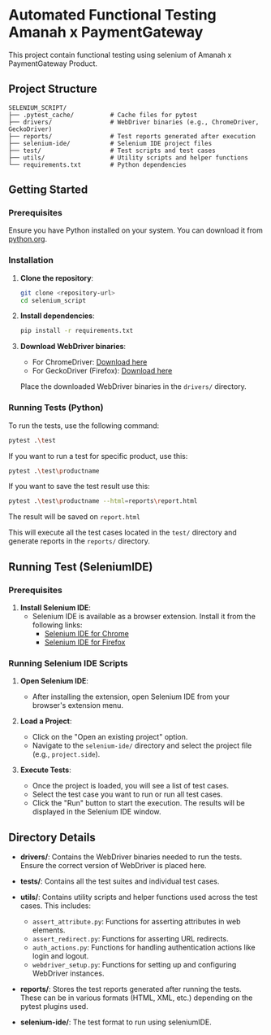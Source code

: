 # Automated Functional Testing Amanah x PaymentGateway

This project contain functional testing using selenium of Amanah x PaymentGateway Product. 

## Project Structure

```plaintext
SELENIUM_SCRIPT/
├── .pytest_cache/          # Cache files for pytest
├── drivers/                # WebDriver binaries (e.g., ChromeDriver, GeckoDriver)
├── reports/                # Test reports generated after execution
├── selenium-ide/           # Selenium IDE project files
├── test/                   # Test scripts and test cases
├── utils/                  # Utility scripts and helper functions
└── requirements.txt        # Python dependencies
```

## Getting Started

### Prerequisites

Ensure you have Python installed on your system. You can download it from [python.org](https://www.python.org/downloads/).

### Installation

1. **Clone the repository**:

   ```bash
   git clone <repository-url>
   cd selenium_script
   ```

2. **Install dependencies**:

   ```bash
   pip install -r requirements.txt
   ```

3. **Download WebDriver binaries**:

   - For ChromeDriver: [Download here](https://sites.google.com/a/chromium.org/chromedriver/downloads)
   - For GeckoDriver (Firefox): [Download here](https://github.com/mozilla/geckodriver/releases)

   Place the downloaded WebDriver binaries in the `drivers/` directory.

### Running Tests (Python)

To run the tests, use the following command:

```bash
pytest .\test
```

If you want to run a test for specific product, use this:

```bash
pytest .\test\productname
```

If you want to save the test result use this:

```bash
pytest .\test\productname --html=reports\report.html
```

The result will be saved on `report.html`


This will execute all the test cases located in the `test/` directory and generate reports in the `reports/` directory.

## Running Test (SeleniumIDE)

### Prerequisites

1. **Install Selenium IDE**:
   - Selenium IDE is available as a browser extension. Install it from the following links:
     - [Selenium IDE for Chrome](https://chrome.google.com/webstore/detail/selenium-ide/mooikfkahbdckldjjndioackbalphokd)
     - [Selenium IDE for Firefox](https://addons.mozilla.org/en-US/firefox/addon/selenium-ide/)

### Running Selenium IDE Scripts

1. **Open Selenium IDE**:
   - After installing the extension, open Selenium IDE from your browser's extension menu.

2. **Load a Project**:
   - Click on the "Open an existing project" option.
   - Navigate to the `selenium-ide/` directory and select the project file (e.g., `project.side`).

3. **Execute Tests**:
   - Once the project is loaded, you will see a list of test cases.
   - Select the test case you want to run or run all test cases.
   - Click the "Run" button to start the execution. The results will be displayed in the Selenium IDE window.

## Directory Details

- **drivers/**: Contains the WebDriver binaries needed to run the tests. Ensure the correct version of WebDriver is placed here.

- **tests/**: Contains all the test suites and individual test cases.

- **utils/**: Contains utility scripts and helper functions used across the test cases. This includes:
  - `assert_attribute.py`: Functions for asserting attributes in web elements.
  - `assert_redirect.py`: Functions for asserting URL redirects.
  - `auth_actions.py`: Functions for handling authentication actions like login and logout.
  - `webdriver_setup.py`: Functions for setting up and configuring WebDriver instances.

- **reports/**: Stores the test reports generated after running the tests. These can be in various formats (HTML, XML, etc.) depending on the pytest plugins used.

- **selenium-ide/**: The test format to run using seleniumIDE.



